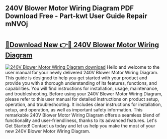 ## 240V Blower Motor Wiring Diagram PDF Download Free - Part-kwt User Guide Repair mNVOj

# <h2><a href="http://dfuehyr.blite.top/?on=240V+Blower+Motor+Wiring+Diagram">🔗Download New 👉🔴 240V Blower Motor Wiring Diagram</a></h2>

[![240V Blower Motor Wiring Diagram download](https://i.imgur.com/lujVjoI.png)](http://dfuehyr.blite.top/?on=240V+Blower+Motor+Wiring+Diagram)
Hello and welcome to the user manual for your newly delivered 240V Blower Motor Wiring Diagram. This guide is designed to help you get started with your product and provide you with a thorough understanding of its features, functions, and capabilities. You will find instructions for installation, usage, maintenance, and troubleshooting. Before using your 240V Blower Motor Wiring Diagram, please refer to this user manual for detailed instructions on product setup, operation, and troubleshooting. It includes clear instructions for installation, setup, and operation, as well as important safety information. This remarkable 240V Blower Motor Wiring Diagram offers a seamless blend of functionality and user-friendliness, thanks to its advanced features. Let's Get Started! Contact us today and let us help you make the most of your new 240V Blower Motor Wiring Diagram.
